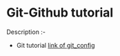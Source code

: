 # Git-Github tutorial

Description :-
* Git tutorial
[link of git_config](https://git-scm.com/book/en/v2/Customizing-Git-Git-Configuration)